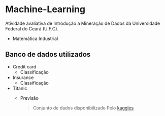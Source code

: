 # Machine-Learning

Atividade avaliativa de Introdução a Mineração de Dados da Universidade Federal do Ceará (U.F.C).
 * Matemática Industrial

## Banco de dados utilizados

* Credit card
  * Classificação  
* Insurance
  * Classificação  
* Titanic
  * Previsão     
    
    > Conjunto de dados disponibilizado Pelo [kaggles](http://www.kaggle.com)
